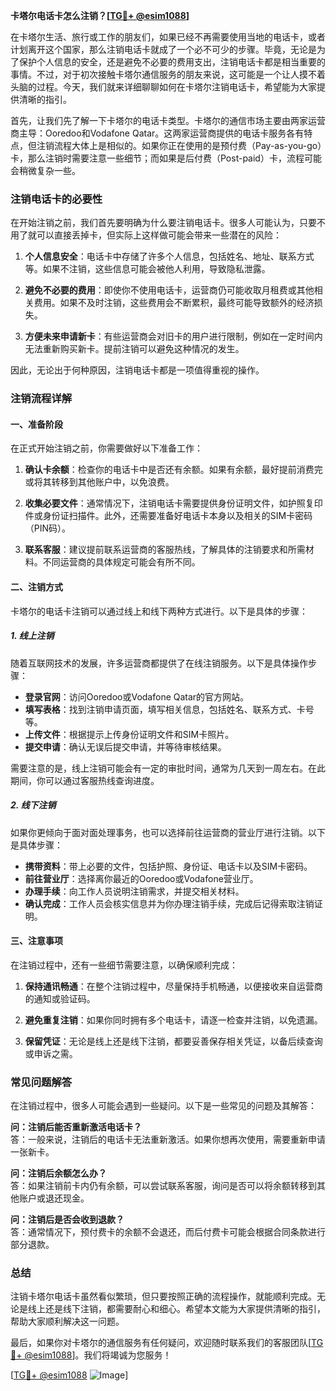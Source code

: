 **卡塔尔电话卡怎么注销？[[TG💪+ @esim1088](https://t.me/s/esim1088)]**

在卡塔尔生活、旅行或工作的朋友们，如果已经不再需要使用当地的电话卡，或者计划离开这个国家，那么注销电话卡就成了一个必不可少的步骤。毕竟，无论是为了保护个人信息的安全，还是避免不必要的费用支出，注销电话卡都是相当重要的事情。不过，对于初次接触卡塔尔通信服务的朋友来说，这可能是一个让人摸不着头脑的过程。今天，我们就来详细聊聊如何在卡塔尔注销电话卡，希望能为大家提供清晰的指引。

首先，让我们先了解一下卡塔尔的电话卡类型。卡塔尔的通信市场主要由两家运营商主导：Ooredoo和Vodafone Qatar。这两家运营商提供的电话卡服务各有特点，但注销流程大体上是相似的。如果你正在使用的是预付费（Pay-as-you-go）卡，那么注销时需要注意一些细节；而如果是后付费（Post-paid）卡，流程可能会稍微复杂一些。

### 注销电话卡的必要性

在开始注销之前，我们首先要明确为什么要注销电话卡。很多人可能认为，只要不用了就可以直接丢掉卡，但实际上这样做可能会带来一些潜在的风险：

1. **个人信息安全**：电话卡中存储了许多个人信息，包括姓名、地址、联系方式等。如果不注销，这些信息可能会被他人利用，导致隐私泄露。
   
2. **避免不必要的费用**：即使你不使用电话卡，运营商仍可能收取月租费或其他相关费用。如果不及时注销，这些费用会不断累积，最终可能导致额外的经济损失。

3. **方便未来申请新卡**：有些运营商会对旧卡的用户进行限制，例如在一定时间内无法重新购买新卡。提前注销可以避免这种情况的发生。

因此，无论出于何种原因，注销电话卡都是一项值得重视的操作。

### 注销流程详解

#### 一、准备阶段

在正式开始注销之前，你需要做好以下准备工作：

1. **确认卡余额**：检查你的电话卡中是否还有余额。如果有余额，最好提前消费完或将其转移到其他账户中，以免浪费。

2. **收集必要文件**：通常情况下，注销电话卡需要提供身份证明文件，如护照复印件或身份证扫描件。此外，还需要准备好电话卡本身以及相关的SIM卡密码（PIN码）。

3. **联系客服**：建议提前联系运营商的客服热线，了解具体的注销要求和所需材料。不同运营商的具体规定可能会有所不同。

#### 二、注销方式

卡塔尔的电话卡注销可以通过线上和线下两种方式进行。以下是具体的步骤：

##### 1. 线上注销

随着互联网技术的发展，许多运营商都提供了在线注销服务。以下是具体操作步骤：

- **登录官网**：访问Ooredoo或Vodafone Qatar的官方网站。
- **填写表格**：找到注销申请页面，填写相关信息，包括姓名、联系方式、卡号等。
- **上传文件**：根据提示上传身份证明文件和SIM卡照片。
- **提交申请**：确认无误后提交申请，并等待审核结果。

需要注意的是，线上注销可能会有一定的审批时间，通常为几天到一周左右。在此期间，你可以通过客服热线查询进度。

##### 2. 线下注销

如果你更倾向于面对面处理事务，也可以选择前往运营商的营业厅进行注销。以下是具体步骤：

- **携带资料**：带上必要的文件，包括护照、身份证、电话卡以及SIM卡密码。
- **前往营业厅**：选择离你最近的Ooredoo或Vodafone营业厅。
- **办理手续**：向工作人员说明注销需求，并提交相关材料。
- **确认完成**：工作人员会核实信息并为你办理注销手续，完成后记得索取注销证明。

#### 三、注意事项

在注销过程中，还有一些细节需要注意，以确保顺利完成：

1. **保持通讯畅通**：在整个注销过程中，尽量保持手机畅通，以便接收来自运营商的通知或验证码。

2. **避免重复注销**：如果你同时拥有多个电话卡，请逐一检查并注销，以免遗漏。

3. **保留凭证**：无论是线上还是线下注销，都要妥善保存相关凭证，以备后续查询或申诉之需。

### 常见问题解答

在注销过程中，很多人可能会遇到一些疑问。以下是一些常见的问题及其解答：

**问：注销后能否重新激活电话卡？**  
答：一般来说，注销后的电话卡无法重新激活。如果你想再次使用，需要重新申请一张新卡。

**问：注销后余额怎么办？**  
答：如果注销前卡内仍有余额，可以尝试联系客服，询问是否可以将余额转移到其他账户或退还现金。

**问：注销后是否会收到退款？**  
答：通常情况下，预付费卡的余额不会退还，而后付费卡可能会根据合同条款进行部分退款。

### 总结

注销卡塔尔电话卡虽然看似繁琐，但只要按照正确的流程操作，就能顺利完成。无论是线上还是线下注销，都需要耐心和细心。希望本文能为大家提供清晰的指引，帮助大家顺利解决这一问题。

最后，如果你对卡塔尔的通信服务有任何疑问，欢迎随时联系我们的客服团队[[TG💪+ @esim1088](https://t.me/s/esim1088)]。我们将竭诚为您服务！

[[TG💪+ @esim1088](https://t.me/s/esim1088) ![Image](https://i.postimg.cc/4NQfJmqS/Snipaste-2025-05-13-00-14-12.png)]